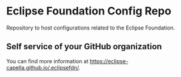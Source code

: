 # Eclipse Foundation Config Repo

Repository to host configurations related to the Eclipse Foundation.

## Self service of your GitHub organization

You can find more information at <https://eclipse-capella.github.io/.eclipsefdn/>.
